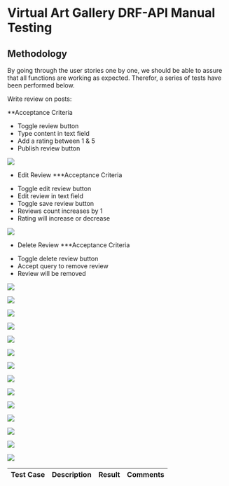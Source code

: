 # Virtual Art Gallery DRF-API Manual Testing

## Methodology

By going through the user stories one by one, we should be able to assure that all functions are working as expected.
Therefor, a series of tests have been performed below.

Write review on posts:

**Acceptance Criteria
- Toggle review button
- Type content in text field
- Add a rating between 1 & 5
- Publish review button

<p>
    <img src="documentation/testing/review/review_content_400.png">
</p>

* Edit Review
***Acceptance Criteria

 - Toggle edit review button
 - Edit review in text field
 - Toggle save review button
 - Reviews count increases by 1
 - Rating will increase or decrease

<p>
    <img src="documentation/testing/review/review_content_rating_201.png">
</p>

* Delete Review
***Acceptance Criteria

- Toggle delete review button
- Accept query to remove review
- Review will be removed

<p>
    <img src="documentation/testing/review/review_delete_204.png">
</p>

<p>
    <img src="documentation/testing/review/review_content_400.png">
</p>

<p>
    <img src="documentation/testing/review/revirew_rating_400.png">
</p>

<p>
    <img src="documentation/testing/review/review_edit_content_rating_200.png">
</p>

<p>
    <img src="documentation/testing/review/post_review_all_201.png">
</p>

<p>
    <img src="documentation/testing/authorization/login_405.png">
</p>

<p>
    <img src="documentation/testing/authorization/logout_200.png">
</p>

<p>
    <img src="documentation/testing/authorization/passwor_reset_405.png">
</p>

<p>
    <img src="documentation/testing/authorization/password_change_200.png">
</p>

<p>
    <img src="documentation/testing/authorization/password_change_400.png">
</p>

<p>
    <img src="documentation/testing/authorization/password_reset_200.png">
</p>

<p>
    <img src="documentation/testing/authorization/password_reset_400.png">
</p>

<p>
    <img src="documentation/testing/authorization/register_201.png">
</p>

<p>
    <img src="documentation/testing/authorization/register_405.png">
</p>


| Test Case | Description | Result | Comments |
|-----------|-------------|--------|----------|